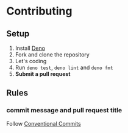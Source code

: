# Contributing

## Setup

1. Install [Deno](https://deno.land)
1. Fork and clone the repository
1. Let's coding
1. Run `deno test`, `deno lint` and `deno fmt`
1. **Submit a pull request**

## Rules

### commit message and pull request title

Follow [Conventional Commits](https://www.conventionalcommits.org)
